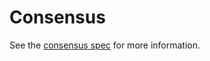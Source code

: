 # Consensus

See the [consensus spec](https://github.com/KYVENetwork/cometbft/v37/tree/v0.37.x/spec/consensus) for more information.
